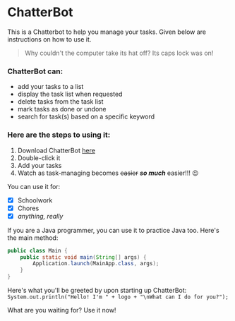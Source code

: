# ChatterBot

This is a Chatterbot to help you manage your tasks. Given below are instructions on how to use it.

> Why couldn't the computer take its hat off? Its caps lock was on!

### ChatterBot can:
- add your tasks to a list
- display the task list when requested
- delete tasks from the task list
- mark tasks as done or undone
- search for task(s) based on a specific keyword

### Here are the steps to using it:
1. Download ChatterBot [here](https://github.com/hyc17003/ip)
2. Double-click it
3. Add your tasks
4. Watch as task-managing becomes ~~easier~~ ***so much*** easier!!! 😉

You can use it for:
- [x] Schoolwork
- [x] Chores
- [x] _anything, really_

If you are a Java programmer, you can use it to practice Java too. Here's the main method:
```java
public class Main {
    public static void main(String[] args) {
        Application.launch(MainApp.class, args);
    }
}
```

Here's what you'll be greeted by upon starting up ChatterBot:
`System.out.println("Hello! I'm " + logo + "\nWhat can I do for you?");`

What are you waiting for? Use it now!